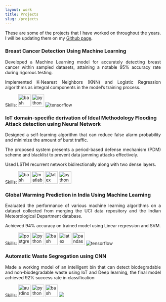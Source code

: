 ```yaml
---
layout: work
title: Projects
slug: /projects
---
```


<p align="justify">These are some of the projects that I have worked on throughout the years. I will be updating them on my <a href="https://github.com/Vineet-Loyer" target="_blank" rel="noopener noreferrer">Github page</a>.</p>

<div class="timeline">
  <div class="outer">
    <div class="card">
      <div class="info">
        <h3 class="title">Breast Cancer Detection Using Machine Learning</h3>
        <p align="justify">Developed a Machine Learning model for accurately detecting breast cancer within sampled datasets, attaining a notable 95% accuracy rate during rigorous testing.</p>
        <p align="justify">Implemented K-Nearest Neighbors (KNN) and Logistic Regression algorithms as integral components in the model’s training process.</p>
        <p>Skills: <img alt="bash icon" width="40" src="https://cdn.jsdelivr.net/gh/devicons/devicon/icons/bash/bash-original.svg" /> <img alt="python icon" width="40" src="https://cdn.jsdelivr.net/gh/devicons/devicon/icons/python/python-original-wordmark.svg" />
        <img alt="tensorflow" widht="40" src="https://cdn.jsdelivr.net/gh/devicons/devicon/icons/tensorflow/tensorflow-original-wordmark.svg" /> </p>
      </div>
    </div>
    <div class="card">
      <div class="info">
        <h3 class="title">IoT domain-specific derivation of Ideal Methodology Flooding Attack detection using Neural Network</h3>
        <p align="justify">Designed a self-learning algorithm that can reduce false alarm probability and minimize the amount of burst traffic.</p>
        <p align="justify">The proposed system presents a period-based defense mechanism (PDM) scheme and blacklist to prevent data jamming attacks effectively.</p>
        <p align="justify">Used LSTM recurrent network bidirectionally along with two dense layers.</p>
        <p>Skills: <img alt="bash icon" width="40" src="https://cdn.jsdelivr.net/gh/devicons/devicon/icons/bash/bash-original.svg" /> <img alt="matlab icon" width="40" src="https://cdn.jsdelivr.net/gh/devicons/devicon/icons/matlab/matlab-original.svg" /> <img alt="latex icon" width="40" src="https://cdn.jsdelivr.net/gh/devicons/devicon/icons/latex/latex-original.svg" /> <img alt="python icon" width="40" src="https://cdn.jsdelivr.net/gh/devicons/devicon/icons/python/python-original-wordmark.svg" /> </p>
      </div>
    </div>
    <div class="card">
      <div class="info">
        <h3 class="title">Global Warming Prediction in India Using Machine Learning</h3>
        <p align="justify">Evaluated the performance of various machine learning algorithms on a dataset collected from merging the UCI data repository and the Indian Meteorological Department database.</p>
        <p align="justify">Achieved 94% accuracy on trained model using Linear regression and SVM.</p>
        <p>Skills: <img alt="postgres sql icon" width="40" src="https://cdn.jsdelivr.net/gh/devicons/devicon/icons/postgresql/postgresql-original-wordmark.svg" /> <img alt="python icon" width="40" src="https://cdn.jsdelivr.net/gh/devicons/devicon/icons/python/python-original-wordmark.svg" /> <img alt="bash icon" width="40" src="https://cdn.jsdelivr.net/gh/devicons/devicon/icons/bash/bash-original.svg" /> <img alt="latex icon" width="40" src="https://cdn.jsdelivr.net/gh/devicons/devicon/icons/latex/latex-original.svg" /> 
        <img alt="pandas icon" width="40" src="https://cdn.jsdelivr.net/gh/devicons/devicon/icons/pandas/pandas-original-wordmark.svg" />
        <img alt="tensorflow" widht="40" src="https://cdn.jsdelivr.net/gh/devicons/devicon/icons/tensorflow/tensorflow-original-wordmark.svg" /></p>
      </div>
    </div>
    <div class="card">
      <div class="info">
        <h3 class="title">Automatic Waste Segregation using CNN</h3>
        <p align="justify">Made a working model of an intelligent bin that can detect biodegradable and non-biodegradable waste using IoT and Deep learning, the final model achieved 92% success rate in classification</p>
        <p>Skills: <img alt="aurdino icon" width="40" src="https://cdn.jsdelivr.net/gh/devicons/devicon/icons/arduino/arduino-original-wordmark.svg" />
        <img alt="python icon" width="40" src="https://cdn.jsdelivr.net/gh/devicons/devicon/icons/python/python-original-wordmark.svg" /> <img alt="bash icon" width="40" src="https://cdn.jsdelivr.net/gh/devicons/devicon/icons/bash/bash-original.svg" />
        <img src="https://cdn.jsdelivr.net/gh/devicons/devicon/icons/pandas/pandas-original-wordmark.svg" /></p>
      </div>
    </div>
</div>